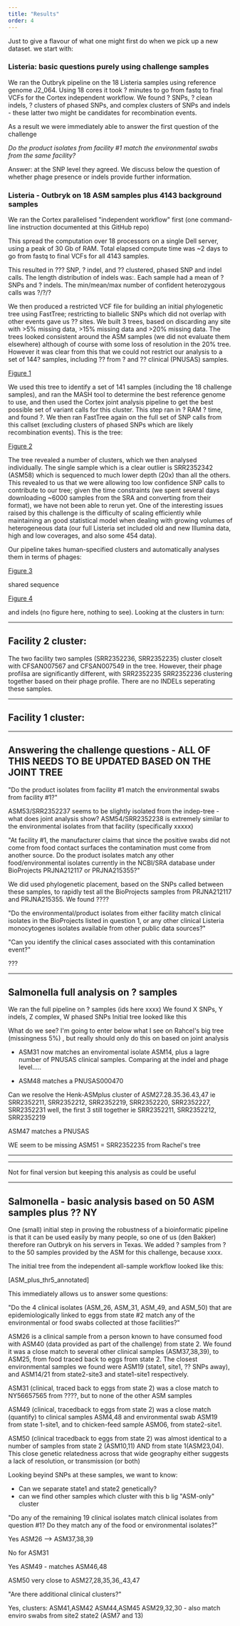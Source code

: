 ```yaml
---
title: "Results"
order: 4
---
```



Just to give a flavour of what one might first do when we pick up a new dataset. we start with:


### Listeria: basic questions purely using challenge samples


We ran the Outbryk pipeline on the 18 Listeria samples using reference genome J2_064. Using 18 cores it took ? minutes to go from fastq to final VCFs for the Cortex independent workflow. We found ? SNPs, ? clean indels, ? clusters of phased SNPs, and  complex clusters of SNPs and indels - these latter two might be candidates for recombination events. 

As a result we were immediately able to answer the first question of the challenge

*Do the product isolates from facility #1 match the environmental swabs from the same facility?*

Answer: at the SNP level they agreed. We discuss below the question of whether phage presence or indels provide further information.


### Listeria - Outbryk on 18 ASM samples plus 4143 background samples



We ran the Cortex parallelised "independent workflow" first (one command-line instruction documented at this GitHub repo)	


This spread the computation over 18 processors on a single Dell server, using a peak of 30 Gb of RAM. 
Total elapsed compute time was ~2 days to go from fastq to final VCFs for all 4143 samples.

This resulted in ??? SNP, ? indel, and ?? clustered, phased SNP and indel calls.
The length distribution of indels was:. Each sample had a mean of ? SNPs and ? indels. The min/mean/max number of confident heterozygous calls was ?/?/?


We then produced a restricted VCF file for building an initial phylogenetic tree using FastTree; restricting to biallelic SNPs which did not overlap with other events gave us ?? sites. We built 3 trees, based on discarding any site with >5% missing data, >15% missing data and >20% missing data. The trees looked consistent around the ASM samples (we did not evaluate them elsewhere) although of course with some loss of resolution in the 20% tree. However it was clear from this that we could not restrict our analysis to a set of 144? samples, including ?? from ? and ?? clinical (PNUSAS) samples.

[Figure 1](#figure-1)

We used this tree to identify a set of 141 samples (including the 18 challenge samples), and ran the MASH tool to determine the best reference genome to use, and then used the Cortex joint analysis pipeline to get the best possible set of variant calls for this cluster. This step ran in ? RAM ? time, and found ?. We then ran FastTree again on the full set of SNP calls from this callset (excluding clusters of phased SNPs which are likely recombination events). This is the tree:

[Figure 2](#figure-2)


The tree revealed a number of clusters, which we then analysed individually. The single sample which is a clear outlier is SRR2352342 (ASM58) which is sequenced to much lower depth (20x) than all the others. This revealed to us that we were allowing too low confidence SNP calls to contribute to our tree; given the time constraints (we spent several days downloading ~6000 samples from the SRA and converting from their format), we have not been able to rerun yet. One of the interesting issues raised by this challenge is the difficulty of scaling efficiently while maintaining an good statistical model when dealing with growing volumes of heterogeneous data (our full Listeria set included old and new Illumina data, high and low coverages, and also some 454 data).

Our pipeline takes human-specified clusters and automatically analyses them in terms of phages:

[Figure 3](#figure-3)

shared sequence

[Figure 4](#figure-4)

 and  indels (no figure here, nothing to see). Looking at the clusters in turn:



---------
Facility 2 cluster:
---------
The two facility two samples (SRR2352236, SRR2352235) cluster closelt with CFSAN007567 and CFSAN007549 in the tree. However, their phage profilsa are significantly different, with SRR2352235 SRR2352236 clustering together based on their phage profile. There are no INDELs seperating these samples.


---------
Facility 1 cluster:
---------










------
Answering the challenge questions - ALL OF THIS NEEDS TO BE UPDATED BASED ON THE JOINT TREE
------

"Do the product isolates from facility #1 match the environmental swabs from facility #1?"


ASM53/SRR2352237 seems to be slightly isolated from the indep-tree - what does joint analysis show?
ASM54/SRR2352238 is extremely similar to the environmental isolates from that facility (specifically xxxxx)


"At facility #1, the manufacturer claims that since the positive swabs did not come from food contact surfaces the contamination must come from another source. Do the product isolates match any other food/environmental isolates currently in the NCBI/SRA database under BioProjects PRJNA212117 or PRJNA215355?"

We did used phylogenetic placement, based on the SNPs called between these samples, to rapidly test all the BioProjects samples from PRJNA212117 and PRJNA215355. We found ????



"Do the environmental/product isolates from either facility match clinical isolates in the BioProjects listed in question 1, or any other clinical Listeria monocytogenes isolates available from other public data sources?"



"Can you identify the clinical cases associated with this contamination event?"

???




-----
 Salmonella full analysis on ? samples 
----

We ran the full pipeline on ? samples (ids here xxxx)
We found X SNPs, Y indels, Z complex, W phased SNPs
Initial tree looked like this



What do we see? I'm going to enter below what I see on Rahcel's big tree (missingness 5%)
, but really should only do this on based on joint analysis

 - ASM31 now matches an enviromental isolate ASM14, plus a lagre number of PNUSAS clinical samples. Comparing at the indel and phage level.....

 - ASM48 matches a PNUSAS000470

 Can we resolve the Henk-ASMplus cluster of ASM27.28.35.36.43,47
 ie
 SRR2352211, SRR2352212, SRR2352219, SRR2352220, SRR2352227, SRR2352231
well, the first 3 still together
ie
 SRR2352211, SRR2352212, SRR2352219

ASM47 matches a PNUSAS

WE seem to be missing ASM51 = SRR2352235 from Rachel's tree








***************
***************

Not for final version but keeping this analysis as could be useful


------
Salmonella  - basic analysis based on 50 ASM samples plus ?? NY
------

One (small) initial step in proving the robustness of a bioinformatic pipeline is that it can be used easily by many people, so one of us (den Bakker) therefore ran Outbryk on his servers in Texas. We added ? samples from ? to the 50 samples provided by the ASM for this challenge, because xxxx.

The initial tree from the independent all-sample workflow looked like this:


[ASM_plus_thr5_annotated]

This immediately allows us to answer some questions:

"Do the 4 clinical isolates (ASM_26, ASM_31, ASM_49, and ASM_50) that are epidemiologically linked to eggs from state #2 match any of the environmental or food swabs collected at those facilities?"


ASM26 is a clinical sample from a person known to have consumed food with ASM40 (data provided as part of the challenge) from state 2. We found it was a close match to several other clinical samples (ASM37,38,39), to ASM25, from food traced back to eggs from  state 2.
The closest environmental samples we found were ASM19 (state1, site1, ?? SNPs away), and ASM14/21 from state2-site3 and state1-site1 respectively.


ASM31 (clinical, traced back to eggs from state 2) was a close match to NY56657565 from ????, but to none of the other ASM samples

ASM49 (clinical, tracedback to eggs from state 2) was a close match (quantify) to clinical samples ASM4,48 and environmental swab ASM19 from state 1-site1, and to chicken-feed sample ASM06, from state2-site1.

ASM50 (clinical tracedback to eggs from state 2) was almost identical to a number of samples from state 2 (ASM10,11) AND from state 1(ASM23,04). This close genetic relatedness across that wide geography either suggests a lack of resolution, or transmission (or both)


Looking beyind SNPs at these samples, we want to know:

 - Can we separate state1 and state2 genetically?
 - can we find other samples which cluster with this b lig "ASM-only" cluster


"Do any of the remaining 19 clinical isolates match clinical isolates from question #1? Do they match any of the food or environmental isolates?" 


Yes  ASM26 --> ASM37,38,39

No for ASM31

Yes ASM49 - matches ASM46,48

ASM50 very close to ASM27,28,35,36,,43,47


"Are there additional clinical clusters?"

Yes, clusters:
ASM41,ASM42
ASM44,ASM45
ASM29,32,30  - also match enviro swabs from site2 state2 (ASM7 and 13)







